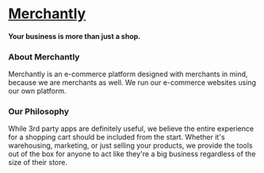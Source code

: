 # [Merchantly](https://www.merchantly.com)

#### Your business is more than just a shop.

### About Merchantly
Merchantly is an e-commerce platform designed with merchants in mind, because we are merchants as well.
We run our e-commerce websites using our own platform.

### Our Philosophy

While 3rd party apps are definitely useful, we believe the entire experience for a shopping cart should be included from the start.
Whether it's warehousing, marketing, or just selling your products, we provide the tools out of the box for anyone to act like they're a big business regardless of the size of their store.
